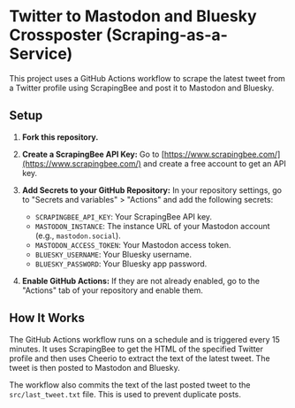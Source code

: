 # Twitter to Mastodon and Bluesky Crossposter (Scraping-as-a-Service)

This project uses a GitHub Actions workflow to scrape the latest tweet from a Twitter profile using ScrapingBee and post it to Mastodon and Bluesky.

## Setup

1.  **Fork this repository.**

2.  **Create a ScrapingBee API Key:** Go to [https://www.scrapingbee.com/](https://www.scrapingbee.com/) and create a free account to get an API key.

3.  **Add Secrets to your GitHub Repository:** In your repository settings, go to "Secrets and variables" > "Actions" and add the following secrets:

    *   `SCRAPINGBEE_API_KEY`: Your ScrapingBee API key.
    *   `MASTODON_INSTANCE`: The instance URL of your Mastodon account (e.g., `mastodon.social`).
    *   `MASTODON_ACCESS_TOKEN`: Your Mastodon access token.
    *   `BLUESKY_USERNAME`: Your Bluesky username.
    *   `BLUESKY_PASSWORD`: Your Bluesky app password.

4.  **Enable GitHub Actions:** If they are not already enabled, go to the "Actions" tab of your repository and enable them.

## How It Works

The GitHub Actions workflow runs on a schedule and is triggered every 15 minutes. It uses ScrapingBee to get the HTML of the specified Twitter profile and then uses Cheerio to extract the text of the latest tweet. The tweet is then posted to Mastodon and Bluesky.

The workflow also commits the text of the last posted tweet to the `src/last_tweet.txt` file. This is used to prevent duplicate posts.
